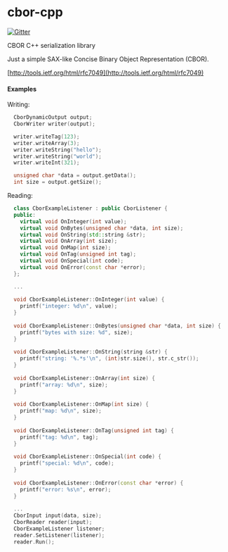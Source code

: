 cbor-cpp
========

[![Gitter](https://badges.gitter.im/Join%20Chat.svg)](https://gitter.im/naphaso/cbor-cpp?utm_source=badge&utm_medium=badge&utm_campaign=pr-badge&utm_content=badge)

CBOR C++ serialization library

Just a simple SAX-like Concise Binary Object Representation (CBOR).

[http://tools.ietf.org/html/rfc7049](http://tools.ietf.org/html/rfc7049)

#### Examples

Writing:

```C++
  CborDynamicOutput output;
  CborWriter writer(output);

  writer.writeTag(123);
  writer.writeArray(3);
  writer.writeString("hello");
  writer.writeString("world");
  writer.writeInt(321);

  unsigned char *data = output.getData();
  int size = output.getSize();
```

Reading:

```C++
  class CborExampleListener : public CborListener {
  public:
    virtual void OnInteger(int value);
    virtual void OnBytes(unsigned char *data, int size);
    virtual void OnString(std::string &str);
    virtual void OnArray(int size);
    virtual void OnMap(int size);
    virtual void OnTag(unsigned int tag);
    virtual void OnSpecial(int code);
    virtual void OnError(const char *error);
  };

  ...
  
  void CborExampleListener::OnInteger(int value) {
    printf("integer: %d\n", value);
  }
  
  void CborExampleListener::OnBytes(unsigned char *data, int size) {
    printf("bytes with size: %d", size);
  }
  
  void CborExampleListener::OnString(string &str) {
    printf("string: '%.*s'\n", (int)str.size(), str.c_str());
  }
  
  void CborExampleListener::OnArray(int size) {
    printf("array: %d\n", size);
  }
  
  void CborExampleListener::OnMap(int size) {
    printf("map: %d\n", size);
  }
  
  void CborExampleListener::OnTag(unsigned int tag) {
    printf("tag: %d\n", tag);
  }
  
  void CborExampleListener::OnSpecial(int code) {
    printf("special: %d\n", code);
  }
  
  void CborExampleListener::OnError(const char *error) {
    printf("error: %s\n", error);
  }
  
  ...
  CborInput input(data, size);
  CborReader reader(input);
  CborExampleListener listener;
  reader.SetListener(listener);
  reader.Run();
```
